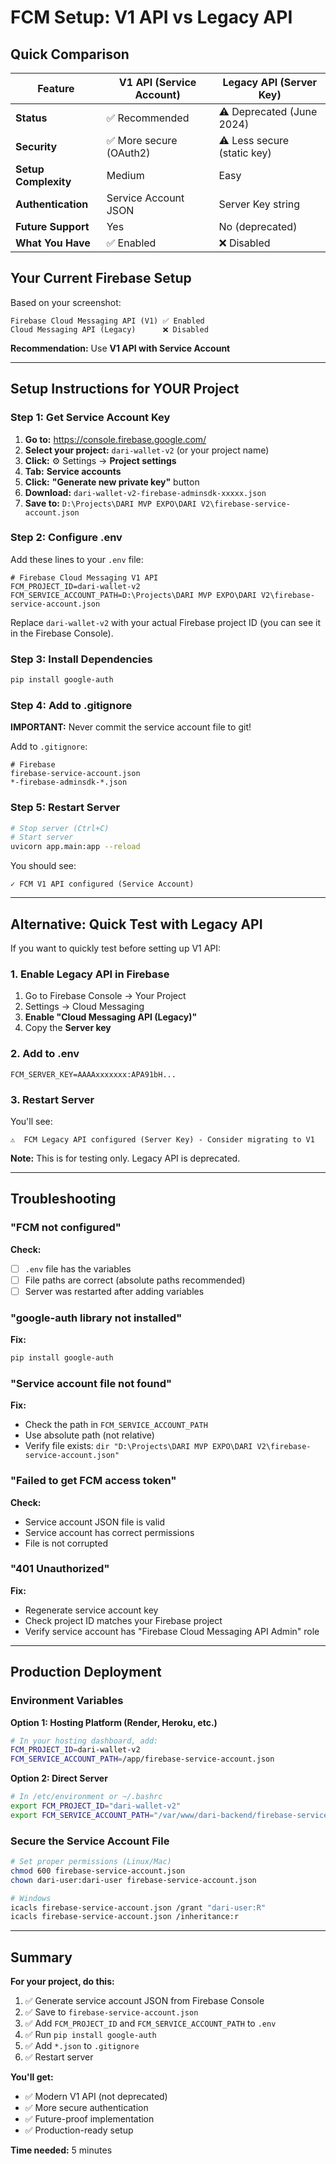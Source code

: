 # FCM Setup: V1 API vs Legacy API

## Quick Comparison

| Feature | V1 API (Service Account) | Legacy API (Server Key) |
|---------|-------------------------|------------------------|
| **Status** | ✅ Recommended | ⚠️ Deprecated (June 2024) |
| **Security** | ✅ More secure (OAuth2) | ⚠️ Less secure (static key) |
| **Setup Complexity** | Medium | Easy |
| **Authentication** | Service Account JSON | Server Key string |
| **Future Support** | Yes | No (deprecated) |
| **What You Have** | ✅ Enabled | ❌ Disabled |

## Your Current Firebase Setup

Based on your screenshot:
```
Firebase Cloud Messaging API (V1) ✅ Enabled
Cloud Messaging API (Legacy)      ❌ Disabled
```

**Recommendation:** Use **V1 API with Service Account**

---

## Setup Instructions for YOUR Project

### Step 1: Get Service Account Key

1. **Go to:** https://console.firebase.google.com/
2. **Select your project:** `dari-wallet-v2` (or your project name)
3. **Click:** ⚙️ Settings → **Project settings**
4. **Tab:** **Service accounts**
5. **Click:** **"Generate new private key"** button
6. **Download:** `dari-wallet-v2-firebase-adminsdk-xxxxx.json`
7. **Save to:** `D:\Projects\DARI MVP EXPO\DARI V2\firebase-service-account.json`

### Step 2: Configure .env

Add these lines to your `.env` file:

```env
# Firebase Cloud Messaging V1 API
FCM_PROJECT_ID=dari-wallet-v2
FCM_SERVICE_ACCOUNT_PATH=D:\Projects\DARI MVP EXPO\DARI V2\firebase-service-account.json
```

Replace `dari-wallet-v2` with your actual Firebase project ID (you can see it in the Firebase Console).

### Step 3: Install Dependencies

```bash
pip install google-auth
```

### Step 4: Add to .gitignore

**IMPORTANT:** Never commit the service account file to git!

Add to `.gitignore`:
```gitignore
# Firebase
firebase-service-account.json
*-firebase-adminsdk-*.json
```

### Step 5: Restart Server

```bash
# Stop server (Ctrl+C)
# Start server
uvicorn app.main:app --reload
```

You should see:
```
✓ FCM V1 API configured (Service Account)
```

---

## Alternative: Quick Test with Legacy API

If you want to quickly test before setting up V1 API:

### 1. Enable Legacy API in Firebase

1. Go to Firebase Console → Your Project
2. Settings → Cloud Messaging
3. **Enable "Cloud Messaging API (Legacy)"**
4. Copy the **Server key**

### 2. Add to .env

```env
FCM_SERVER_KEY=AAAAxxxxxxx:APA91bH...
```

### 3. Restart Server

You'll see:
```
⚠️  FCM Legacy API configured (Server Key) - Consider migrating to V1
```

**Note:** This is for testing only. Legacy API is deprecated.

---

## Troubleshooting

### "FCM not configured"
**Check:**
- [ ] `.env` file has the variables
- [ ] File paths are correct (absolute paths recommended)
- [ ] Server was restarted after adding variables

### "google-auth library not installed"
**Fix:**
```bash
pip install google-auth
```

### "Service account file not found"
**Fix:**
- Check the path in `FCM_SERVICE_ACCOUNT_PATH`
- Use absolute path (not relative)
- Verify file exists: `dir "D:\Projects\DARI MVP EXPO\DARI V2\firebase-service-account.json"`

### "Failed to get FCM access token"
**Check:**
- Service account JSON file is valid
- Service account has correct permissions
- File is not corrupted

### "401 Unauthorized"
**Fix:**
- Regenerate service account key
- Check project ID matches your Firebase project
- Verify service account has "Firebase Cloud Messaging API Admin" role

---

## Production Deployment

### Environment Variables

**Option 1: Hosting Platform (Render, Heroku, etc.)**
```bash
# In your hosting dashboard, add:
FCM_PROJECT_ID=dari-wallet-v2
FCM_SERVICE_ACCOUNT_PATH=/app/firebase-service-account.json
```

**Option 2: Direct Server**
```bash
# In /etc/environment or ~/.bashrc
export FCM_PROJECT_ID="dari-wallet-v2"
export FCM_SERVICE_ACCOUNT_PATH="/var/www/dari-backend/firebase-service-account.json"
```

### Secure the Service Account File

```bash
# Set proper permissions (Linux/Mac)
chmod 600 firebase-service-account.json
chown dari-user:dari-user firebase-service-account.json

# Windows
icacls firebase-service-account.json /grant "dari-user:R"
icacls firebase-service-account.json /inheritance:r
```

---

## Summary

**For your project, do this:**

1. ✅ Generate service account JSON from Firebase Console
2. ✅ Save to `firebase-service-account.json`
3. ✅ Add `FCM_PROJECT_ID` and `FCM_SERVICE_ACCOUNT_PATH` to `.env`
4. ✅ Run `pip install google-auth`
5. ✅ Add `*.json` to `.gitignore`
6. ✅ Restart server

**You'll get:**
- ✅ Modern V1 API (not deprecated)
- ✅ More secure authentication
- ✅ Future-proof implementation
- ✅ Production-ready setup

**Time needed:** 5 minutes
